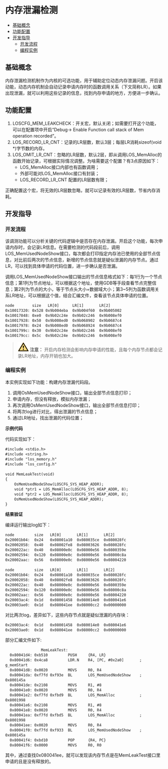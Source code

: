 # 内存泄漏检测<a name="ZH-CN_TOPIC_0000001078876382"></a>

-   [基础概念](#section1026719436293)
-   [功能配置](#section13991354162914)
-   [开发指导](#section95828159308)
    -   [开发流程](#section369844416304)
    -   [编程实例](#section460801313313)


## 基础概念<a name="section1026719436293"></a>

内存泄漏检测机制作为内核的可选功能，用于辅助定位动态内存泄漏问题。开启该动能，动态内存机制会自动记录申请内存时的函数调用关系（下文简称LR）。如果出现泄漏，就可以利用这些记录的信息，找到内存申请的地方，方便进一步确认。

## 功能配置<a name="section13991354162914"></a>

1.  LOSCFG\_MEM\_LEAKCHECK：开关宏，默认关闭；如需要打开这个功能，可以在配置项中开启“Debug-\> Enable Function call stack of Mem operation recorded”。
2.  LOS\_RECORD\_LR\_CNT：记录的LR层数，默认3层；每层LR消耗sizeof\(void \*\)字节数的内存。
3.  LOS\_OMIT\_LR\_CNT：忽略的LR层数，默认2层，即从调用LOS\_MemAlloc的函数开始记录，可根据实际情况调整。为啥需要这个配置？有3点原因如下：
    -   LOS\_MemAlloc接口内部也有函数调用；
    -   外部可能对LOS\_MemAlloc接口有封装；
    -   LOS\_RECORD\_LR\_CNT 配置的LR层数有限；


正确配置这个宏，将无效的LR层数忽略，就可以记录有效的LR层数，节省内存消耗。

## 开发指导<a name="section95828159308"></a>

### 开发流程<a name="section369844416304"></a>

该调测功能可以分析关键的代码逻辑中是否存在内存泄漏。开启这个功能，每次申请内存时，会记录LR信息。在需要检测的代码段前后，调用LOS\_MemUsedNodeShow接口，每次都会打印指定内存池已使用的全部节点信息，对比前后两次的节点信息，新增的节点信息就是疑似泄漏的内存节点。通过LR，可以找到具体申请的代码位置，进一步确认是否泄漏。

调用LOS\_MemUsedNodeShow接口输出的节点信息格式如下：每1行为一个节点信息；第1列为节点地址，可以根据这个地址，使用GDB等手段查看节点完整信息；第2列为节点的大小，等于节点头大小+数据域大小；第3\~5列为函数调用关系LR地址，可以根据这个值，结合汇编文件，查看该节点具体申请的位置。

```
node        size   LR[0]      LR[1]       LR[2]  
0x10017320: 0x528 0x9b004eba  0x9b004f60  0x9b005002 
0x10017848: 0xe0  0x9b02c24e  0x9b02c246  0x9b008ef0 
0x10017928: 0x50  0x9b008ed0  0x9b068902  0x9b0687c4 
0x10017978: 0x24  0x9b008ed0  0x9b068924  0x9b0687c4
0x1001799c: 0x30  0x9b02c24e  0x9b02c246  0x9b008ef0 
0x100179cc: 0x5c  0x9b02c24e  0x9b02c246  0x9b008ef0 
```

>![](../public_sys-resources/icon-caution.gif) **注意：** 
>开启内存检测会影响内存申请的性能，且每个内存节点都会记录LR地址，内存开销也加大。

### 编程实例<a name="section460801313313"></a>

本实例实现如下功能：构建内存泄漏代码段。

1.  调用OsMemUsedNodeShow接口，输出全部节点信息打印；
2.  申请内存，但没有释放，模拟内存泄漏；
3.  再次调用OsMemUsedNodeShow接口，输出全部节点信息打印；
4.  将两次log进行对比，得出泄漏的节点信息；
5.  通过LR地址，找出泄漏的代码位置；

**示例代码**

代码实现如下：

```
#include <stdio.h>
#include <string.h>
#include "los_memory.h"
#include "los_config.h"

void MemLeakTest(void)
{
    OsMemUsedNodeShow(LOSCFG_SYS_HEAP_ADDR);
    void *ptr1 = LOS_MemAlloc(LOSCFG_SYS_HEAP_ADDR, 8);
    void *ptr2 = LOS_MemAlloc(LOSCFG_SYS_HEAP_ADDR, 8);
    OsMemUsedNodeShow(LOSCFG_SYS_HEAP_ADDR);
}
```

**结果验证**

编译运行输出log如下：

```
node         size   LR[0]       LR[1]       LR[2]   
0x20001b04:  0x24   0x08001a10  0x080035ce  0x080028fc 
0x20002058:  0x40   0x08002fe8  0x08003626  0x080028fc 
0x200022ac:  0x40   0x08000e0c  0x08000e56  0x0800359e 
0x20002594:  0x120  0x08000e0c  0x08000e56  0x08000c8a 
0x20002aac:  0x56   0x08000e0c  0x08000e56  0x08004220 

node         size   LR[0]       LR[1]       LR[2]   
0x20001b04:  0x24   0x08001a10  0x080035ce  0x080028fc 
0x20002058:  0x40   0x08002fe8  0x08003626  0x080028fc 
0x200022ac:  0x40   0x08000e0c  0x08000e56  0x0800359e 
0x20002594:  0x120  0x08000e0c  0x08000e56  0x08000c8a 
0x20002aac:  0x56   0x08000e0c  0x08000e56  0x08004220 
0x20003ac4:  0x1d   0x08001458  0x080014e0  0x080041e6 
0x20003ae0:  0x1d   0x080041ee  0x08000cc2  0x00000000 
```

对比两次log，差异如下，这些内存节点就是疑似泄漏的内存块：

```
0x20003ac4:  0x1d   0x08001458  0x080014e0  0x080041e6 
0x20003ae0:  0x1d   0x080041ee  0x08000cc2  0x00000000 
```

部分汇编文件如下:

```
                MemLeakTest:
  0x80041d4: 0xb510         PUSH     {R4, LR}
  0x80041d6: 0x4ca8         LDR.N    R4, [PC, #0x2a0]       ; g_memStart
  0x80041d8: 0x0020         MOVS     R0, R4
  0x80041da: 0xf7fd 0xf93e  BL       LOS_MemUsedNodeShow    ; 0x800145a
  0x80041de: 0x2108         MOVS     R1, #8
  0x80041e0: 0x0020         MOVS     R0, R4
  0x80041e2: 0xf7fd 0xfbd9  BL       LOS_MemAlloc           ; 0x8001998
  0x80041e6: 0x2108         MOVS     R1, #8
  0x80041e8: 0x0020         MOVS     R0, R4
  0x80041ea: 0xf7fd 0xfbd5  BL       LOS_MemAlloc           ; 0x8001998
  0x80041ee: 0x0020         MOVS     R0, R4
  0x80041f0: 0xf7fd 0xf933  BL       LOS_MemUsedNodeShow    ; 0x800145a
  0x80041f4: 0xbd10         POP      {R4, PC}
  0x80041f6: 0x0000         MOVS     R0, R0
```

其中，通过查找0x080041ee，就可以发现该内存节点是在MemLeakTest接口里申请的且是没有释放的。

